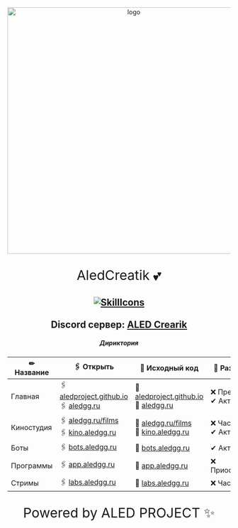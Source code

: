 <div id="logo" align="center">
<img src="https://i.imgur.com/hiZVAD2.png" alt="logo" style="width:555px;height:auto"> 
  
<p align="center" style="font-size:30px">AledCreatik 💕</p>
  
  <a href="#">![SkillIcons](https://skillicons.dev/icons?i=js,nodejs,java,html,css)</a><br><br>
Discord сервер: [ALED Crearik](https://discord.gg/5BM4XD3qxM)<br>
---

##### Дириктория
✏ Название | 🖇 Открыть                               | 📜 Исходный код                                                   | 🌠 Разработка
----------- | ---------------------------------------- | -------------------------------------------------------- | -----------------
Главная     | 🖇 [aledproject.github.io](https://aledproject.github.io)<br>🖇 [aledgg.ru](https://aledgg.ru)     | 📜 [aledproject.github.io](https://github.com/ALEDPROJECT/aledproject.github.io)<br>📜 [aledgg.ru](https://github.com/ALEDPROJECT/aledgg.ru)      | ❌ Прекращена<br>✔ Актуален
Киностудия  | 🖇 [aledgg.ru/films](https://aledgg.ru/films)<br>🖇 [kino.aledgg.ru](https://kino.aledgg.ru) | 📜 [aledgg.ru/films](https://github.com/ALEDPROJECT/aledgg.ru/tree/main/films)<br>📜 [kino.aledgg.ru](https://github.com/ALEDPROJECT/kino.aledgg.ru) | ❌ Частчно<br>✔ Актуален
Боты        | 🖇 [bots.aledgg.ru](https://bots.aledgg.ru) | 📜 [bots.aledgg.ru](https://github.com/ALEDPROJECT/bots.aledgg.ru) | ✔ Актуален
Программы   | 🖇 [app.aledgg.ru](https://app.aledgg.ru)   | 📜 [app.aledgg.ru](https://github.com/ALEDPROJECT/app.aledgg.ru)  | ❌ Приостановлен
Стримы      | 🖇 [labs.aledgg.ru](https://labs.aledgg.ru) | 📜 [labs.aledgg.ru](https://github.com/ALEDPROJECT/labs.aledgg.ru) | ❌ Частчно



<p align="center" style="font-size:30px">Powered by ALED PROJECT ✨</p>

